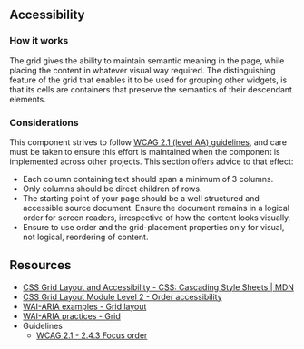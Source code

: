 ## Accessibility

### How it works

The grid gives the ability to maintain semantic meaning in the page, while placing the content in whatever visual way required. The distinguishing feature of the grid that enables it to be used for grouping other widgets, is that its cells are containers that preserve the semantics of their descendant elements.

### Considerations

This component strives to follow [WCAG 2.1 (level AA) guidelines](https://www.w3.org/TR/WCAG21/), and care must be taken to ensure this effort is maintained when the component is implemented across other projects. This section offers advice to that effect:

- Each column containing text should span a minimum of 3 columns.
- Only columns should be direct children of rows.
- The starting point of your page should be a well structured and accessible source document. Ensure the document remains in a logical order for screen readers, irrespective of how the content looks visually.
- Ensure to use order and the grid-placement properties only for visual, not logical, reordering of content.

## Resources

- [CSS Grid Layout and Accessibility - CSS: Cascading Style Sheets | MDN](https://developer.mozilla.org/en-US/docs/Web/CSS/CSS_Grid_Layout/CSS_Grid_Layout_and_Accessibility)
- [CSS Grid Layout Module Level 2 - Order accessibility](https://drafts.csswg.org/css-grid/#order-accessibility)
- [WAI-ARIA examples - Grid layout ](https://www.w3.org/TR/wai-aria-practices/examples/grid/LayoutGrids.html)
- [WAI-ARIA practices - Grid](https://www.w3.org/TR/wai-aria-practices-1.1/#grid)
- Guidelines
  - [WCAG 2.1 - 2.4.3 Focus order](https://www.w3.org/TR/WCAG21/#focus-order)
